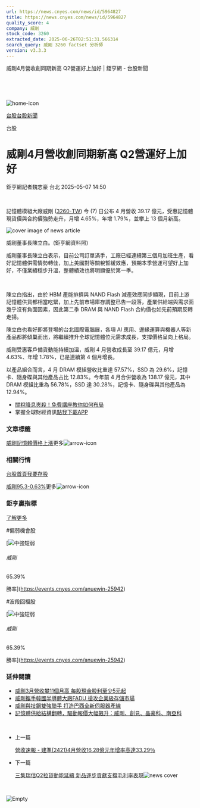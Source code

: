 ```yaml
---
url: https://news.cnyes.com/news/id/5964827
title: https://news.cnyes.com/news/id/5964827
quality_score: 4
company: 威剛
stock_code: 3260
extracted_date: 2025-06-26T02:51:31.566314
search_query: 威剛 3260 factset 分析師
version: v3.3.3
---
```


威剛4月營收創同期新高 Q2營運好上加好 | 鉅亨網 - 台股新聞

‌

‌

![home-icon](/assets/icons/breadCrumb/symbol-icon-home.svg)

[台股](/news/cat/tw_stock)[台股新聞](/news/cat/tw_stock_news)

台股

# 威剛4月營收創同期新高 Q2營運好上加好

鉅亨網記者魏志豪 台北 2025-05-07 14:50

‌

記憶體模組大廠威剛 ([3260-TW](https://www.cnyes.com/twstock/3260)) 今 (7) 日公布 4 月營收 39.17 億元，受惠記憶體現貨價與合約價強勢走升，月增 4.65%，年增 1.79%，並攀上 13 個月新高。

![cover image of news article](/_next/image?url=https%3A%2F%2Fcimg.cnyes.cool%2Fprod%2Fnews%2F5964827%2Fl%2Ffcb5e20b830fb5425baa39c0591c5f89.jpg&w=3840&q=75)

威剛董事長陳立白。(鉅亨網資料照)

威剛董事長陳立白表示，目前公司訂單滿手，工廠已經連續第三個月加班生產，看好記憶體供需情勢轉佳，加上美國對等關稅暫緩效應，預期本季營運可望好上加好，不僅業績穩步升溫，整體績效也將明顯優於第一季。

‌

陳立白指出，由於 HBM 產能排擠與 NAND Flash 減產效應同步顯現，目前上游記憶體供貨都相當吃緊，加上先前市場庫存調整已告一段落，產業供給端與需求面幾乎沒有負面因素，因此第二季 DRAM 與 NAND Flash 合約價也如先前預期反轉走揚。

陳立白也看好即將登場的台北國際電腦展，各項 AI 應用、邊緣運算與機器人等新產品都將傾巢而出，將繼續推升全球記憶體位元需求成長，支撐價格呈向上格局。

威剛受惠客戶備貨動能持續加溫，威剛 4 月營收成長至 39.17 億元，月增 4.63%、年增 1.78%，已是連續第 4 個月增長。

以產品組合而言，4 月 DRAM 模組營收比重達 57.57%，SSD 為 29.6%，記憶卡、隨身碟與其他產品占比 12.83%。今年前 4 月合併營收為 138.17 億元，其中 DRAM 模組比重為 56.78%，SSD 達 30.28%，記憶卡、隨身碟與其他產品為 12.94%。

* [關稅降息夾殺！免費講座教你如何布局](https://www.rsc.com.tw/Cnyes_RSC/SeminarBooking2025InvestmentOutlook.aspx?utm_source=anue&utm_medium=usstocks_end)
* 掌握全球財經資訊[點我下載APP](http://www.cnyes.com/app/?utm_source=mweb&utm_medium=HamMenuBanner&utm_campaign=fixed&utm_content=entr)

### 文章標籤

[威剛](https://news.cnyes.com/tag/威剛 "威剛")[記憶體](https://news.cnyes.com/tag/記憶體 "記憶體")[價格](https://news.cnyes.com/tag/價格 "價格")[上漲](https://news.cnyes.com/tag/上漲 "上漲")更多![arrow-icon](/assets/icons/arrows/arrow-down.svg)

### 相關行情

[台股首頁](https://www.cnyes.com/twstock)[我要存股](https://supr.link/8OHaU)

[威剛95.3-0.63%](https://www.cnyes.com/twstock/3260)更多![arrow-icon](/assets/icons/arrows/arrow-down.svg)

### 鉅亨贏指標

[了解更多](https://events.cnyes.com/anuewin-25942)

#偏弱機會股

[![中強短弱](/assets/icons/win-indicator/long-to-short.svg)

###### 威剛

65.39%

勝率](https://events.cnyes.com/anuewin-25942)

#波段回檔股

[![中強短弱](/assets/icons/win-indicator/long-to-short.svg)

###### 威剛

65.39%

勝率](https://events.cnyes.com/anuewin-25942)

### 延伸閱讀

* [威剛3月營收攀11個月高 每股現金股利至少5元起](/news/id/5925252)
* [威剛攜手韓國半導體大廠FADU 搶攻企業級存儲市場](/news/id/5936762)
* [威剛與技鋼雙強聯手 打造巴西全新伺服器產線](/news/id/5949069)
* [記憶體供給結構翻轉，驅動報價大幅飆升：威剛、創見、晶豪科、南亞科](/news/id/6031750)

‌

* 上一篇

  [營收速報 - 建準(2421)4月營收16.28億元年增率高達33.29％](/news/id/5965407)
* 下一篇

  [三集瑞估Q2拉貨動能延續 新品逐步貢獻支撐毛利率表現](/news/id/5964604)![news cover](https://cimg.cnyes.cool/prod/news/5964604/m/7d3558c5ba2f3b2d144f6a0c80349ffe.jpg)

‌

![Empty](/assets/icons/skeleton/empty-image.svg)

‌